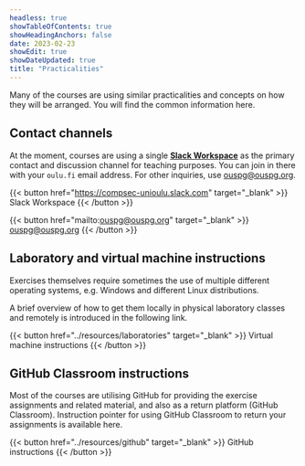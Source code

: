 ```yaml
---
headless: true
showTableOfContents: true
showHeadingAnchors: false
date: 2023-02-23
showEdit: true 
showDateUpdated: true
title: "Practicalities"
---
```


Many of the courses are using similar practicalities and concepts on how they will be arranged.
You will find the common information here.

## Contact channels

At the moment, courses are using a single [**Slack Workspace**](https://compsec-unioulu.slack.com/) as the primary contact and discussion channel for teaching purposes.
You can join in there with your `oulu.fi` email address.
For other inquiries, use ouspg@ouspg.org.

{{< button href="https://compsec-unioulu.slack.com" target="_blank" >}}
Slack Workspace
{{< /button >}}


{{< button href="mailto:ouspg@ouspg.org" target="_blank" >}}
ouspg@ouspg.org
{{< /button >}}



## Laboratory and virtual machine instructions

Exercises themselves require sometimes the use of multiple different operating systems, e.g. Windows and different Linux distributions.

A brief overview of how to get them locally in physical laboratory classes and remotely is introduced in the following link.

{{< button href="../resources/laboratories" target="_blank" >}}
Virtual machine instructions
{{< /button >}}

## GitHub Classroom instructions

Most of the courses are utilising GitHub for providing the exercise assignments and related material, and also as a return platform (GitHub Classroom).
Instruction pointer for using GitHub Classroom to return your assignments is available here. 

{{< button href="../resources/github" target="_blank" >}}
GitHub instructions
{{< /button >}}



